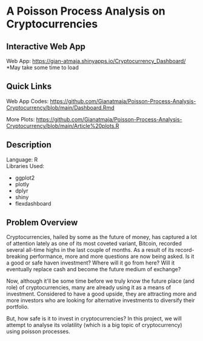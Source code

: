 # A Poisson Process Analysis on Cryptocurrencies

## Interactive Web App
Web App: https://gian-atmaja.shinyapps.io/Cryptocurrency_Dashboard/
*May take some time to load

## Quick Links 
Web App Codes: https://github.com/Gianatmaja/Poisson-Process-Analysis-Cryptocurrency/blob/main/Dashboard.Rmd
 
More Plots: https://github.com/Gianatmaja/Poisson-Process-Analysis-Cryptocurrency/blob/main/Article%20plots.R

## Description
Language: R  
Libraries Used: 
- ggplot2 
- plotly
- dplyr 
- shiny
- flexdashboard

## Problem Overview 
Cryptocurrencies, hailed by some as the future of money, has captured a lot of attention lately as one of its most coveted variant, Bitcoin, recorded several all-time highs in the last couple of months. As a result of its record-breaking performance, more and more questions are now being asked. Is it a good or safe haven investment? Where will it go from here? Will it eventually replace cash and become the future medium of exchange?
  
Now, although it'll be some time before we truly know the future place (and role) of cryptocurrencies, many are already using it as a means of investment. Considered to have a good upside, they are attracting more and more investors who are looking for alternative investments to diversify their portfolio.
  
But, how safe is it to invest in cryptocurrencies? In this project, we will attempt to analyse its volatility (which is a big topic of cryptocurrency) using poisson processes.
